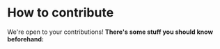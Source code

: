 # How to contribute

We're open to your contributions! **There's some stuff you should know beforehand:**

